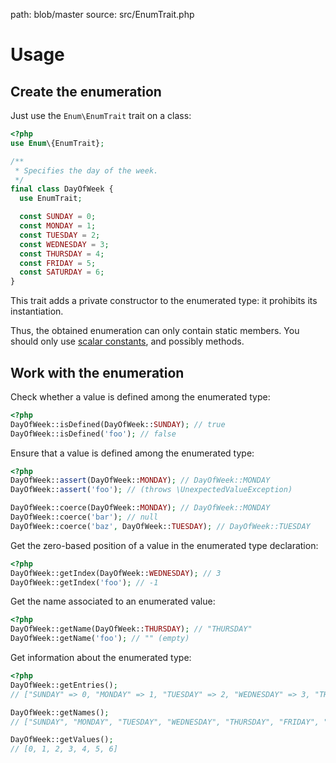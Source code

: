 path: blob/master
source: src/EnumTrait.php
# Usage

## Create the enumeration
Just use the `Enum\EnumTrait` trait on a class:

```php
<?php
use Enum\{EnumTrait};

/**
 * Specifies the day of the week.
 */
final class DayOfWeek {
  use EnumTrait;

  const SUNDAY = 0;
  const MONDAY = 1;
  const TUESDAY = 2;
  const WEDNESDAY = 3;
  const THURSDAY = 4;
  const FRIDAY = 5;
  const SATURDAY = 6;
}
```

This trait adds a private constructor to the enumerated type: it prohibits its instantiation.

Thus, the obtained enumeration can only contain static members.
You should only use [scalar constants](https://secure.php.net/manual/en/function.is-scalar.php), and possibly methods.

## Work with the enumeration
Check whether a value is defined among the enumerated type:

```php
<?php
DayOfWeek::isDefined(DayOfWeek::SUNDAY); // true
DayOfWeek::isDefined('foo'); // false
```

Ensure that a value is defined among the enumerated type:

```php
<?php
DayOfWeek::assert(DayOfWeek::MONDAY); // DayOfWeek::MONDAY
DayOfWeek::assert('foo'); // (throws \UnexpectedValueException)

DayOfWeek::coerce(DayOfWeek::MONDAY); // DayOfWeek::MONDAY
DayOfWeek::coerce('bar'); // null
DayOfWeek::coerce('baz', DayOfWeek::TUESDAY); // DayOfWeek::TUESDAY
```

Get the zero-based position of a value in the enumerated type declaration:

```php
<?php
DayOfWeek::getIndex(DayOfWeek::WEDNESDAY); // 3
DayOfWeek::getIndex('foo'); // -1
```

Get the name associated to an enumerated value:

```php
<?php
DayOfWeek::getName(DayOfWeek::THURSDAY); // "THURSDAY"
DayOfWeek::getName('foo'); // "" (empty)
```

Get information about the enumerated type:

```php
<?php
DayOfWeek::getEntries();
// ["SUNDAY" => 0, "MONDAY" => 1, "TUESDAY" => 2, "WEDNESDAY" => 3, "THURSDAY" => 4, "FRIDAY" => 5, "SATURDAY" => 6]

DayOfWeek::getNames();
// ["SUNDAY", "MONDAY", "TUESDAY", "WEDNESDAY", "THURSDAY", "FRIDAY", "SATURDAY"]

DayOfWeek::getValues();
// [0, 1, 2, 3, 4, 5, 6]
```

